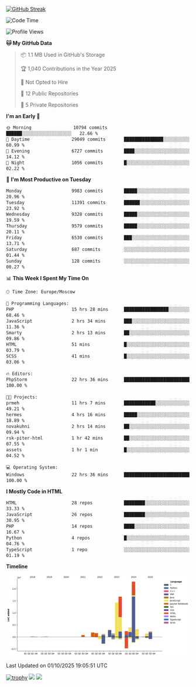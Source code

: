 [![GitHub Streak](https://github-readme-streak-stats.herokuapp.com/?user=yogik10)](https://git.io/streak-stats)
<!--START_SECTION:waka-->
![Code Time](http://img.shields.io/badge/Code%20Time-1%2C693%20hrs%2022%20mins-blue)

![Profile Views](http://img.shields.io/badge/Profile%20Views-0-blue)

**🐱 My GitHub Data** 

> 📦 1.1 MB Used in GitHub's Storage 
 > 
> 🏆 1,040 Contributions in the Year 2025
 > 
> 🚫 Not Opted to Hire
 > 
> 📜 12 Public Repositories 
 > 
> 🔑 5 Private Repositories 
 > 
**I'm an Early 🐤** 

```text
🌞 Morning                10794 commits       ██████░░░░░░░░░░░░░░░░░░░   22.66 % 
🌆 Daytime                29049 commits       ███████████████░░░░░░░░░░   60.99 % 
🌃 Evening                6727 commits        ████░░░░░░░░░░░░░░░░░░░░░   14.12 % 
🌙 Night                  1056 commits        █░░░░░░░░░░░░░░░░░░░░░░░░   02.22 % 
```
📅 **I'm Most Productive on Tuesday** 

```text
Monday                   9983 commits        █████░░░░░░░░░░░░░░░░░░░░   20.96 % 
Tuesday                  11391 commits       ██████░░░░░░░░░░░░░░░░░░░   23.92 % 
Wednesday                9328 commits        █████░░░░░░░░░░░░░░░░░░░░   19.59 % 
Thursday                 9579 commits        █████░░░░░░░░░░░░░░░░░░░░   20.11 % 
Friday                   6530 commits        ███░░░░░░░░░░░░░░░░░░░░░░   13.71 % 
Saturday                 687 commits         ░░░░░░░░░░░░░░░░░░░░░░░░░   01.44 % 
Sunday                   128 commits         ░░░░░░░░░░░░░░░░░░░░░░░░░   00.27 % 
```


📊 **This Week I Spent My Time On** 

```text
🕑︎ Time Zone: Europe/Moscow

💬 Programming Languages: 
PHP                      15 hrs 28 mins      █████████████████░░░░░░░░   68.46 % 
JavaScript               2 hrs 34 mins       ███░░░░░░░░░░░░░░░░░░░░░░   11.36 % 
Smarty                   2 hrs 13 mins       ██░░░░░░░░░░░░░░░░░░░░░░░   09.86 % 
HTML                     51 mins             █░░░░░░░░░░░░░░░░░░░░░░░░   03.79 % 
SCSS                     41 mins             █░░░░░░░░░░░░░░░░░░░░░░░░   03.06 % 

🔥 Editors: 
PhpStorm                 22 hrs 36 mins      █████████████████████████   100.00 % 

🐱‍💻 Projects: 
prmeh                    11 hrs 7 mins       ████████████░░░░░░░░░░░░░   49.21 % 
hermes                   4 hrs 16 mins       █████░░░░░░░░░░░░░░░░░░░░   18.89 % 
novakuhni                2 hrs 14 mins       ██░░░░░░░░░░░░░░░░░░░░░░░   09.94 % 
rsk-piter-html           1 hr 42 mins        ██░░░░░░░░░░░░░░░░░░░░░░░   07.55 % 
assets                   1 hr 1 min          █░░░░░░░░░░░░░░░░░░░░░░░░   04.52 % 

💻 Operating System: 
Windows                  22 hrs 36 mins      █████████████████████████   100.00 % 
```

**I Mostly Code in HTML** 

```text
HTML                     28 repos            ████████░░░░░░░░░░░░░░░░░   33.33 % 
JavaScript               26 repos            ████████░░░░░░░░░░░░░░░░░   30.95 % 
PHP                      14 repos            ████░░░░░░░░░░░░░░░░░░░░░   16.67 % 
Python                   4 repos             █░░░░░░░░░░░░░░░░░░░░░░░░   04.76 % 
TypeScript               1 repo              ░░░░░░░░░░░░░░░░░░░░░░░░░   01.19 % 
```



**Timeline**

![Lines of Code chart](https://raw.githubusercontent.com/Yogik10/Yogik10/main/assets/bar_graph.png)


 Last Updated on 01/10/2025 19:05:51 UTC
<!--END_SECTION:waka-->
[![trophy](https://github-profile-trophy.vercel.app/?username=yogik10)](https://github.com/ryo-ma/github-profile-trophy)
![](https://github-profile-summary-cards.vercel.app/api/cards/profile-details?username=yogik10&theme=solarized_dark)
![](https://github-profile-summary-cards.vercel.app/api/cards/most-commit-language?username=yogik10&theme=solarized_dark)


